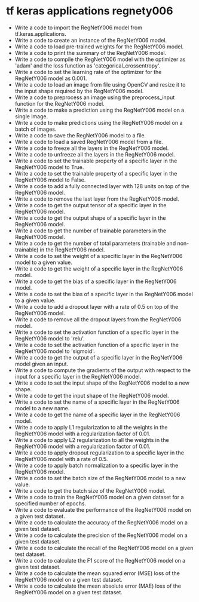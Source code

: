 # tf keras applications regnety006

- Write a code to import the RegNetY006 model from tf.keras.applications.
- Write a code to create an instance of the RegNetY006 model.
- Write a code to load pre-trained weights for the RegNetY006 model.
- Write a code to print the summary of the RegNetY006 model.
- Write a code to compile the RegNetY006 model with the optimizer as 'adam' and the loss function as 'categorical_crossentropy'.
- Write a code to set the learning rate of the optimizer for the RegNetY006 model as 0.001.
- Write a code to load an image from file using OpenCV and resize it to the input shape required by the RegNetY006 model.
- Write a code to preprocess an image using the preprocess_input function for the RegNetY006 model.
- Write a code to make a prediction using the RegNetY006 model on a single image.
- Write a code to make predictions using the RegNetY006 model on a batch of images.
- Write a code to save the RegNetY006 model to a file.
- Write a code to load a saved RegNetY006 model from a file.
- Write a code to freeze all the layers in the RegNetY006 model.
- Write a code to unfreeze all the layers in the RegNetY006 model.
- Write a code to set the trainable property of a specific layer in the RegNetY006 model to True.
- Write a code to set the trainable property of a specific layer in the RegNetY006 model to False.
- Write a code to add a fully connected layer with 128 units on top of the RegNetY006 model.
- Write a code to remove the last layer from the RegNetY006 model.
- Write a code to get the output tensor of a specific layer in the RegNetY006 model.
- Write a code to get the output shape of a specific layer in the RegNetY006 model.
- Write a code to get the number of trainable parameters in the RegNetY006 model.
- Write a code to get the number of total parameters (trainable and non-trainable) in the RegNetY006 model.
- Write a code to set the weight of a specific layer in the RegNetY006 model to a given value.
- Write a code to get the weight of a specific layer in the RegNetY006 model.
- Write a code to get the bias of a specific layer in the RegNetY006 model.
- Write a code to set the bias of a specific layer in the RegNetY006 model to a given value.
- Write a code to add a dropout layer with a rate of 0.5 on top of the RegNetY006 model.
- Write a code to remove all the dropout layers from the RegNetY006 model.
- Write a code to set the activation function of a specific layer in the RegNetY006 model to 'relu'.
- Write a code to set the activation function of a specific layer in the RegNetY006 model to 'sigmoid'.
- Write a code to get the output of a specific layer in the RegNetY006 model given an input.
- Write a code to compute the gradients of the output with respect to the input for a specific layer in the RegNetY006 model.
- Write a code to set the input shape of the RegNetY006 model to a new shape.
- Write a code to get the input shape of the RegNetY006 model.
- Write a code to set the name of a specific layer in the RegNetY006 model to a new name.
- Write a code to get the name of a specific layer in the RegNetY006 model.
- Write a code to apply L1 regularization to all the weights in the RegNetY006 model with a regularization factor of 0.01.
- Write a code to apply L2 regularization to all the weights in the RegNetY006 model with a regularization factor of 0.01.
- Write a code to apply dropout regularization to a specific layer in the RegNetY006 model with a rate of 0.5.
- Write a code to apply batch normalization to a specific layer in the RegNetY006 model.
- Write a code to set the batch size of the RegNetY006 model to a new value.
- Write a code to get the batch size of the RegNetY006 model.
- Write a code to train the RegNetY006 model on a given dataset for a specified number of epochs.
- Write a code to evaluate the performance of the RegNetY006 model on a given test dataset.
- Write a code to calculate the accuracy of the RegNetY006 model on a given test dataset.
- Write a code to calculate the precision of the RegNetY006 model on a given test dataset.
- Write a code to calculate the recall of the RegNetY006 model on a given test dataset.
- Write a code to calculate the F1 score of the RegNetY006 model on a given test dataset.
- Write a code to calculate the mean squared error (MSE) loss of the RegNetY006 model on a given test dataset.
- Write a code to calculate the mean absolute error (MAE) loss of the RegNetY006 model on a given test dataset.
